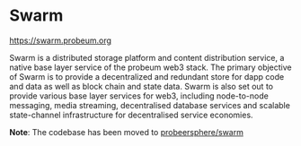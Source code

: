 # Swarm

https://swarm.probeum.org

Swarm is a distributed storage platform and content distribution service, a native base layer service of the probeum web3 stack. The primary objective of Swarm is to provide a decentralized and redundant store for dapp code and data as well as block chain and state data. Swarm is also set out to provide various base layer services for web3, including node-to-node messaging, media streaming, decentralised database services and scalable state-channel infrastructure for decentralised service economies.

**Note**: The codebase has been moved to [probeersphere/swarm](https://github.com/probeersphere/swarm)

